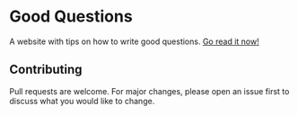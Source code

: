 # Good Questions

A website with tips on how to write good questions. [Go read it now!](https://radian628.github.io/good-questions/)

## Contributing

Pull requests are welcome. For major changes, please open an issue first to discuss what you would like to change.
